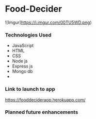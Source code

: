 # Food-Decider
![Imgur]https://i.imgur.com/00TU5WD.png) 

### Technologies Used
- JavaScript
- HTML
- CSS
- Node js
- Express js
- Mongo db
- 

### Link to launch to app
https://fooddeciderapp.herokuapp.com/

### Planned future enhancements
